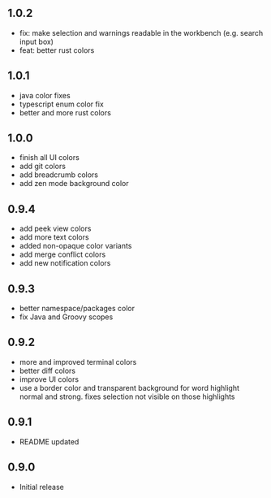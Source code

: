 ## 1.0.2

- fix: make selection and warnings readable in the workbench (e.g. search input box)
- feat: better rust colors

## 1.0.1

- java color fixes
- typescript enum color fix
- better and more rust colors

## 1.0.0

- finish all UI colors
- add git colors
- add breadcrumb colors
- add zen mode background color

## 0.9.4

- add peek view colors
- add more text colors
- added non-opaque color variants
- add merge conflict colors
- add new notification colors

## 0.9.3

- better namespace/packages color
- fix Java and Groovy scopes

## 0.9.2

- more and improved terminal colors
- better diff colors
- improve UI colors
- use a border color and transparent background for word highlight normal and strong. fixes selection not visible on those highlights

## 0.9.1

- README updated

## 0.9.0

- Initial release
